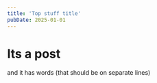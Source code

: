 ```yaml
---
title: 'Top stuff title'
pubDate: 2025-01-01
---
```

# Its a post

and it
has
words
(that should be on separate lines)